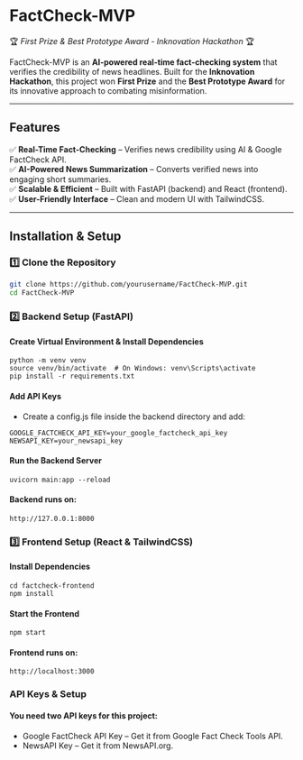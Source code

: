 # FactCheck-MVP  
🏆 *First Prize & Best Prototype Award - Inknovation Hackathon* 🏆  

FactCheck-MVP is an **AI-powered real-time fact-checking system** that verifies the credibility of news headlines. Built for the **Inknovation Hackathon**, this project won **First Prize** and the **Best Prototype Award** for its innovative approach to combating misinformation.

---

## Features  
✅ **Real-Time Fact-Checking** – Verifies news credibility using AI & Google FactCheck API.  
✅ **AI-Powered News Summarization** – Converts verified news into engaging short summaries.  
✅ **Scalable & Efficient** – Built with FastAPI (backend) and React (frontend).  
✅ **User-Friendly Interface** – Clean and modern UI with TailwindCSS.  

---

## Installation & Setup  

### 1️⃣ Clone the Repository  
```sh
git clone https://github.com/yourusername/FactCheck-MVP.git
cd FactCheck-MVP
```

### 2️⃣ Backend Setup (FastAPI)
#### Create Virtual Environment & Install Dependencies
```
python -m venv venv
source venv/bin/activate  # On Windows: venv\Scripts\activate
pip install -r requirements.txt
```
#### Add API Keys
- Create a config.js file inside the backend directory and add:
```
GOOGLE_FACTCHECK_API_KEY=your_google_factcheck_api_key
NEWSAPI_KEY=your_newsapi_key
```
#### Run the Backend Server
```
uvicorn main:app --reload
```

#### Backend runs on: 
```http://127.0.0.1:8000```

### 3️⃣ Frontend Setup (React & TailwindCSS)
#### Install Dependencies
```
cd factcheck-frontend
npm install
```
#### Start the Frontend
```
npm start
```

#### Frontend runs on: 
```
http://localhost:3000
```

### API Keys & Setup
#### You need two API keys for this project:
- Google FactCheck API Key – Get it from Google Fact Check Tools API.
- NewsAPI Key – Get it from NewsAPI.org.



